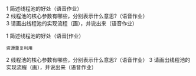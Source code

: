 1 简述线程池的好处（语音作业）<br>
2 线程池的核心参数有哪些，分别表示什么意思?（语音作业）<br>
3 请画出线程池的实现流程（画），并说出来（语音作业）<br>


1 简述线程池的好处（语音[作业）
```text]()
资源重复利用
```
2 线程池的核心参数有哪些，分别表示什么意思?（语音作业）
3 请画出线程池的实现流程（画），并说出来（语音作业）